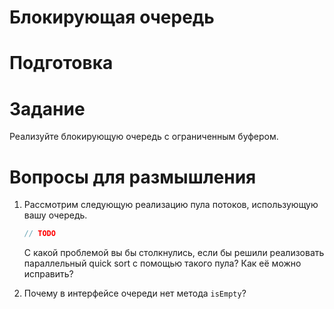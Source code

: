 Блокирующая очередь
====================

# Подготовка

# Задание

Реализуйте блокирующую очередь с ограниченным буфером.

# Вопросы для размышления

1. Рассмотрим следующую реализацию пула потоков, использующую вашу очередь.
    ```cpp
    // TODO
    ```
    С какой проблемой вы бы столкнулись, если бы решили реализовать параллельный quick sort с помощью такого пула? Как её можно исправить?

2. Почему в интерфейсе очереди нет метода `isEmpty`?
